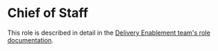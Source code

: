 # Chief of Staff

This role is described in detail in the [Delivery Enablement team's role documentation](../../delivery-enablement/roles/role-chief-of-staff.md).